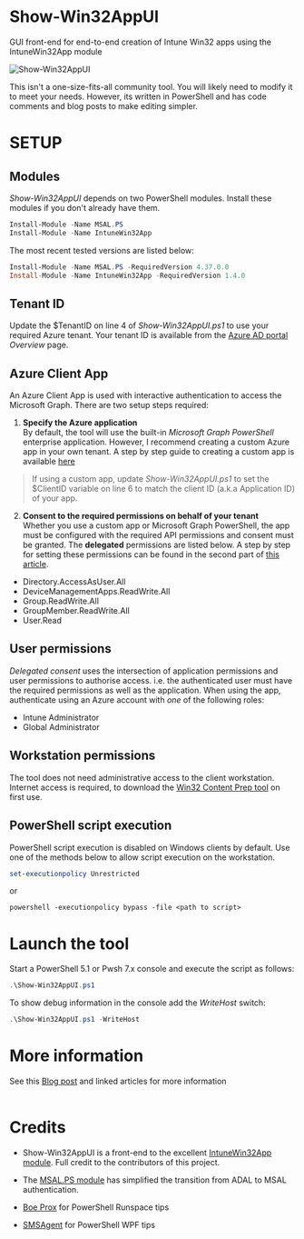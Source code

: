 ﻿# Show-Win32AppUI

GUI front-end for end-to-end creation of Intune Win32 apps using the IntuneWin32App module

![Show-Win32AppUI](/Show-Win32AppUI.gif)

This isn't a one-size-fits-all community tool. You will likely need to modify it to meet your needs. However, its written in PowerShell and has code comments and blog posts to make editing simpler.

# SETUP

## Modules

*Show-Win32AppUI* depends on two PowerShell modules. Install these modules if you don't already have them.  

```PowerShell
Install-Module -Name MSAL.PS
Install-Module -Name IntuneWin32App
```

The most recent tested versions are listed below:

```PowerShell
Install-Module -Name MSAL.PS -RequiredVersion 4.37.0.0
Install-Module -Name IntuneWin32App -RequiredVersion 1.4.0
```

## Tenant ID

Update the $TenantID on line 4 of *Show-Win32AppUI.ps1* to use your required Azure tenant. Your tenant ID is available from the [Azure AD portal](https://aad.portal.azure.com/) *Overview* page.
  
## Azure Client App

An Azure Client App is used with interactive authentication to access the Microsoft Graph. There are two setup steps required:

1. **Specify the Azure application**  
By default, the tool will use the built-in *Microsoft Graph PowerShell* enterprise application. However, I recommend creating a custom Azure app in your own tenant. A step by step guide to creating a custom app is available [here](http://localhost)

> If using a custom app, update *Show-Win32AppUI.ps1* to set the $ClientID variable on line 6 to match the client ID (a.k.a Application ID) of your app.


2. **Consent to the required permissions on behalf of your tenant**  
Whether you use a custom app or Microsoft Graph PowerShell, the app must be configured with the required API permissions and consent must be granted. The **delegated** permissions are listed below. A step by step for setting these permissions can be found in the second part of [this article](http://localhost).  

- Directory.AccessAsUser.All  
- DeviceManagementApps.ReadWrite.All  
- Group.ReadWrite.All  
- GroupMember.ReadWrite.All  
- User.Read

## User permissions

*Delegated consent* uses the intersection of application permissions and user permissions to authorise access. i.e. the authenticated user must have the required permissions as well as the application. When using the app, authenticate using an Azure account with *one* of the following roles:

- Intune Administrator
- Global Administrator

## Workstation permissions

The tool does not need administrative access to the client workstation. Internet access is required, to download the [Win32 Content Prep tool](https://github.com/Microsoft/Microsoft-Win32-Content-Prep-Tool) on first use.

## PowerShell script execution

PowerShell script execution is disabled on Windows clients by default. Use one of the methods below to allow script execution on the workstation.

```PowerShell
set-executionpolicy Unrestricted
```

or

```CMD
powershell -executionpolicy bypass -file <path to script>
```

# Launch the tool

Start a PowerShell 5.1 or Pwsh 7.x console and execute the script as follows:

```PowerShell
.\Show-Win32AppUI.ps1
```

To show debug information in the console add the *WriteHost* switch:

```PowerShell
.\Show-Win32AppUI.ps1 -WriteHost
```
# More information

See this [Blog post](https://write-verbose.com/2023/03/18/Show-Win32AppUI/) and linked articles for more information  
<br>

# Credits

- Show-Win32AppUI is a front-end to the excellent [IntuneWin32App module](https://github.com/MSEndpointMgr/IntuneWin32App). Full credit to the contributors of this project.

- The [MSAL.PS module](https://github.com/AzureAD/MSAL.PS) has simplified the transition from ADAL to MSAL authentication.

- [Boe Prox](https://learn-powershell.net/) for PowerShell Runspace tips

- [SMSAgent](https://smsagent.blog/blog-posts/) for PowerShell WPF tips

